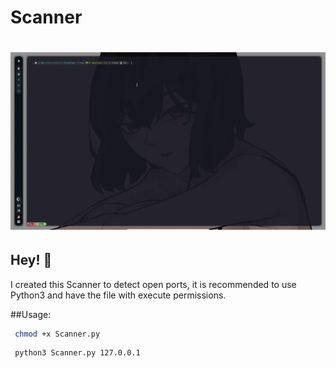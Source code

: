# Scanner
<h1 align="center">
  <img src="https://github.com/whosstranger/Scanner/blob/master/Images/Scanner.gif" alt="WhosStranger" />
</h1>

## Hey! 👋

I created this Scanner to detect open ports, it is recommended to use Python3 and have the file with execute permissions.

##Usage:
 ```sh
  chmod +x Scanner.py
 ```
 ```sh
  python3 Scanner.py 127.0.0.1
 ```
